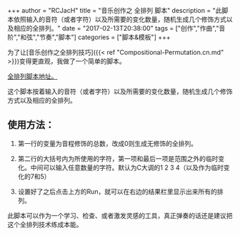 +++
author = "RCJacH"
title =  "音乐创作之 全排列 脚本"
description = "此脚本依照输入的音符（或者字符）以及所需要的变化数量，随机生成几个修饰方式以及相应的全排列。"
date = "2017-02-13T20:38:00"
tags = ["创作","作曲","音阶","和弦","节奏","脚本"]
categories = ["脚本&模板"]
+++

为了让[音乐创作之全排列技巧]({{< ref "Compositional-Permutation.cn.md" >}})变得更直观，我做了一个简单的脚本。

[全排列脚本地址。](http://rcjach.lofter.com/permutation)



这个脚本按着输入的音符（或者字符）以及所需要的变化数量，随机生成几个修饰方式以及相应的全排列。



## 使用方法：

1. 第一行的变量为音程修饰的总数，改成0则生成无修饰的全排列。

2. 第二行的大括号内为所使用的字符，第一项和最后一项是范围之外的临时变化。中间可以输入任意数量的字符。默认为C大调的1 2 3 4（以及作为临时变化的7和5）

3. 设置好了之后点击上方的Run，就可以在右边的结果栏里显示出来所有的排列。



此脚本可以作为一个学习、检查、或者激发灵感的工具，真正弹奏的话还是建议把这个全排列技术练成本能。